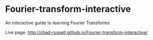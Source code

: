 Fourier-transform-interactive
=============================

An interactive guide to learning Fourier Transforms

Live page: http://chad-russell.github.io/Fourier-transform-interactive/
